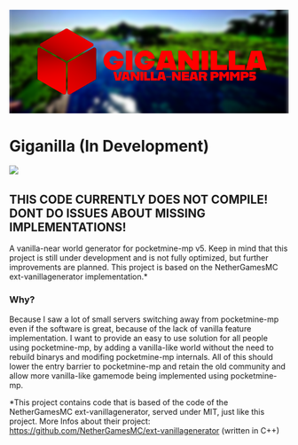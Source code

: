 ![Giganilla Banner](https://github.com/DerCooleVonDem/Giganilla/blob/main/repoassets/Giganilla%20Banner.png?raw=true)

# Giganilla (In Development)
![](https://dcbadge.vercel.app/api/server/nhFa79HAHc?style=plastic)

## THIS CODE CURRENTLY DOES NOT COMPILE! DONT DO ISSUES ABOUT MISSING IMPLEMENTATIONS!

A vanilla-near world generator for pocketmine-mp v5. Keep in mind that this project is still under development and is not fully optimized, but further improvements are planned.
This project is based on the NetherGamesMC ext-vanillagenerator implementation.*

### Why?
Because I saw a lot of small servers switching away from pocketmine-mp even if the software is great, because of the lack of vanilla feature implementation.
I want to provide an easy to use solution for all people using pocketmine-mp, by adding a vanilla-like world without the need to rebuild binarys and modifing pocketmine-mp internals.
All of this should lower the entry barrier to pocketmine-mp and retain the old community and allow more vanilla-like gamemode being implemented using pocketmine-mp. 

  *This project contains code that is based of the code of the NetherGamesMC ext-vanillagenerator, served under MIT, just like this project.
   More Infos about their project: https://github.com/NetherGamesMC/ext-vanillagenerator (written in C++)
